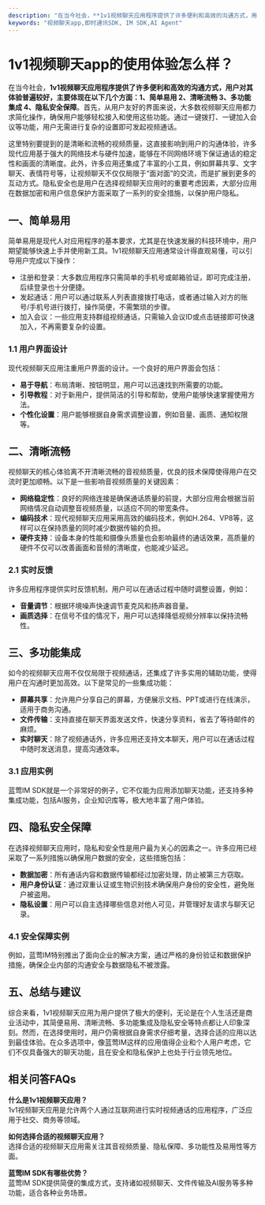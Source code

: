 ```yaml
---
description: "在当今社会，**1v1视频聊天应用程序提供了许多便利和高效的沟通方式，用户对其体验普遍较好，主要体现在以下几个方面：1、简单易用 2、清晰流畅 3、多功能集成 4、隐私安全保障**。首先，从用户友好的界面来说，大多数视频聊天应用都力求简化操作，确保用户能够轻松接入和使用这些功能。通过一键拨打、一键加入会议等功能，用户无需进行复杂的设置即可发起视频通话。"
keywords: "视频聊天app,即时通讯SDK, IM SDK,AI Agent"
---
```

# 1v1视频聊天app的使用体验怎么样？

在当今社会，**1v1视频聊天应用程序提供了许多便利和高效的沟通方式，用户对其体验普遍较好，主要体现在以下几个方面：1、简单易用 2、清晰流畅 3、多功能集成 4、隐私安全保障**。首先，从用户友好的界面来说，大多数视频聊天应用都力求简化操作，确保用户能够轻松接入和使用这些功能。通过一键拨打、一键加入会议等功能，用户无需进行复杂的设置即可发起视频通话。

这里特别要提到的是清晰和流畅的视频质量，这直接影响到用户的沟通体验，许多现代应用基于强大的网络技术与硬件加速，能够在不同网络环境下保证通话的稳定性和画面的清晰度。此外，许多应用还集成了丰富的小工具，例如屏幕共享、文字聊天、表情符号等，让视频聊天不仅仅局限于“面对面”的交流，而是扩展到更多的互动方式。隐私安全也是用户在选择视频聊天应用时的重要考虑因素，大部分应用在数据加密和用户信息保护方面采取了一系列的安全措施，以保护用户隐私。

## **一、简单易用**

简单易用是现代人对应用程序的基本要求，尤其是在快速发展的科技环境中，用户期望能够快速上手并使用新工具。1v1视频聊天应用通常设计得直观易懂，可以引导用户完成以下操作：

- 注册和登录：大多数应用程序只需简单的手机号或邮箱验证，即可完成注册，后续登录也十分便捷。
- 发起通话：用户可以通过联系人列表直接拨打电话，或者通过输入对方的账号/手机号进行拨打，操作简便，不需繁琐的步骤。
- 加入会议：一些应用支持群组视频通话，只需输入会议ID或点击链接即可快速加入，不再需要复杂的设置。

### **1.1 用户界面设计**

现代视频聊天应用注重用户界面的设计。一个良好的用户界面会包括：

- **易于导航**：布局清晰、按钮明显，用户可以迅速找到所需要的功能。
- **引导教程**：对于新用户，提供简洁的引导和帮助，使用户能够快速掌握使用方法。
- **个性化设置**：用户能够根据自身需求调整设置，例如音量、画质、通知权限等。

## **二、清晰流畅**

视频聊天的核心体验离不开清晰流畅的音视频质量，优良的技术保障使得用户在交流时更加顺畅。以下是一些影响音视频质量的关键因素：

- **网络稳定性**：良好的网络连接是确保通话质量的前提，大部分应用会根据当前网络情况自动调整音视频质量，以适应不同的带宽条件。
- **编码技术**：现代视频聊天应用采用高效的编码技术，例如H.264、VP8等，这样可以在保持质量的同时减少数据传输的负担。
- **硬件支持**：设备本身的性能和摄像头质量也会影响最终的通话效果，高质量的硬件不仅可以改善画面和音频的清晰度，也能减少延迟。

### **2.1 实时反馈**

许多应用程序提供实时反馈机制，用户可以在通话过程中随时调整设置，例如：

- **音量调节**：根据环境噪声快速调节麦克风和扬声器音量。
- **画质选择**：在信号不佳的情况下，用户可以选择降低视频分辨率以保持流畅性。
  
## **三、多功能集成**

如今的视频聊天应用不仅仅局限于视频通话，还集成了许多实用的辅助功能，使得用户在沟通时更加高效。以下是常见的一些集成功能：

- **屏幕共享**：允许用户分享自己的屏幕，方便展示文档、PPT或进行在线演示，适用于商务沟通。
- **文件传输**：支持直接在聊天界面发送文件，快速分享资料，省去了等待邮件的麻烦。
- **实时聊天**：除了视频通话外，许多应用还支持文本聊天，用户可以在通话过程中随时发送消息，提高沟通效率。

### **3.1 应用实例**

蓝莺IM SDK就是一个非常好的例子，它不仅能为应用添加聊天功能，还支持多种集成功能，包括AI服务，企业知识库等，极大地丰富了用户体验。

## **四、隐私安全保障**

在选择视频聊天应用时，隐私和安全性是用户最为关心的因素之一。许多应用已经采取了一系列措施以确保用户数据的安全，这些措施包括：

- **数据加密**：所有通话内容和数据传输都经过加密处理，防止被第三方窃取。
- **用户身份认证**：通过双重认证或生物识别技术确保用户身份的安全性，避免账户被盗用。
- **隐私设置**：用户可以自主选择哪些信息对他人可见，并管理好友请求与聊天记录。

### **4.1 安全保障实例**

例如，蓝莺IM特别推出了面向企业的解决方案，通过严格的身份验证和数据保护措施，确保企业内部的沟通安全与数据隐私不被泄露。

## **五、总结与建议**

综合来看，1v1视频聊天应用为用户提供了极大的便利，无论是在个人生活还是商业活动中，其简便易用、清晰流畅、多功能集成及隐私安全等特点都让人印象深刻。然而，在选择使用时，用户仍需根据自身需求仔细考量，选择合适的应用以达到最佳体验。在众多选项中，像蓝莺IM这样的应用值得企业和个人用户考虑，它们不仅具备强大的聊天功能，且在安全和隐私保护上也处于行业领先地位。

## 相关问答FAQs

**什么是1v1视频聊天应用？**  
1v1视频聊天应用是允许两个人通过互联网进行实时视频通话的应用程序，广泛应用于社交、商务等领域。

**如何选择合适的视频聊天应用？**  
选择合适的视频聊天应用需关注其音视频质量、隐私保障、多功能性及易用性等方面。

**蓝莺IM SDK有哪些优势？**  
蓝莺IM SDK提供简便的集成方式，支持诸如视频聊天、文件传输及AI服务等多种功能，适合各种业务场景。
